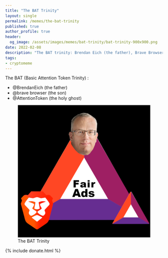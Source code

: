 ```yaml
---
title: "The BAT Trinity"
layout: single
permalink: /memes/the-bat-trinity
published: true
author_profile: true
header:
  og_image: /assets/images/memes/bat-trinity/bat-trinity-900x900.png
date: 2022-02-08
description: "The BAT trinity: Brendan Eich (the father), Brave Browser (the son) and Attention token (the holy ghost)"
tags:
- cryptomeme
---
```


The BAT (Basic Attention Token Trinity) :
- @BrendanEich (the father)
- @brave browser (the son)
- @AttentionToken (the holy ghost)


<figure class="image">
  <a href="/assets/images/memes/bat-trinity/bat-trinity-900x900.png">
    <img src="/assets/images/memes/bat-trinity/bat-trinity-900x900.png" alt="The BAT Trinity">
  </a>
  <figcaption>The BAT Trinity</figcaption>
</figure> 


 {% include donate.html %}  